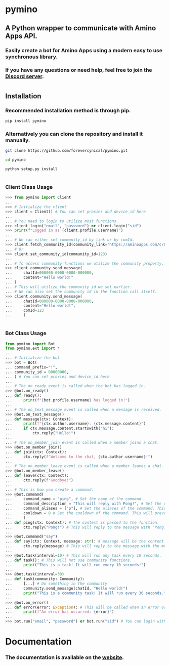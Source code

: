 # pymino
## A Python wrapper to communicate with Amino Apps API.
### Easily create a bot for Amino Apps using a modern easy to use synchronous library.
### If you have any questions or need help, feel free to join the [Discord server](https://discord.gg/JMJpzpsMNJ).
#
## Installation
### Recommended installation method is through pip.
```bash
pip install pymino
```
### Alternatively you can clone the repository and install it manually.
```bash
git clone https://github.com/forevercynical/pymino.git
```

```bash
cd pymino
```

```bash
python setup.py install
```


#
### Client Class Usage
```python
>>> from pymino import Client
...
>>> # Initialize the client
>>> client = Client() # You can set proxies and device_id here
...
... # You need to login to utilize most functions.
>>> client.login("email", "password") or client.login("sid")
>>> print(f"Logged in as {client.profile.username}")
...
... # We can either set community_id by link or by comId.
>>> client.fetch_community_id(community_link="https://aminoapps.com/c/OnePiece")
... # Or
>>> client.set_community_id(community_id=123)
...
... # To access community functions we utilize the community property.
>>> client.community.send_message(
...     chatId=000000-0000-0000-000000,
...     content="Hello world!"
... )
... # This will utilize the community id we set earlier.
... # We can also set the community id in the function call itself.
>>> client.community.send_message(
...     chatId=000000-0000-0000-000000,
...     content="Hello world!",
...     comId=123
...     )
```
#
### Bot Class Usage
```python
from pymino import Bot
from pymino.ext import *
...
... # Initialize the bot
>>> bot = Bot(
... command_prefix="!",
... community_id = 00000000,
... ) # You can set proxies and device_id here
...
... # The on_ready event is called when the bot has logged in.
>>> @bot.on_ready()
... def ready():
...     print(f"{bot.profile.username} has logged in!")
...
... # The on_text_message event is called when a message is received.
>>> @bot.on_text_message()
... def message(ctx: Context):
...     print(f"{ctx.author.username}: {ctx.message.content}")
...     if ctx.message.content.startswith("hi"):
...         ctx.reply("Hello!")
...
... # The on_member_join event is called when a member joins a chat.
>>> @bot.on_member_join()
... def join(ctx: Context):
...     ctx.reply(f"Welcome to the chat, {ctx.author.username}!")
...
... # The on_member_leave event is called when a member leaves a chat.
>>> @bot.on_member_leave()
... def leave(ctx: Context):
...     ctx.reply(f"Goodbye!")
...
... # This is how you create a command.
>>> @bot.command(
...     command_name = "ping", # Set the name of the command.
...     command_description = "This will reply with Pong!", # Set the description of the command.
...     command_aliases = ["p"], # Set the aliases of the command. This will allow !p to be used as !ping.
...     cooldown = 0 # Set the cooldown of the command. This will prevent the command from being used for <cooldown> seconds.
...     )
... def ping(ctx: Context): # The context is passed to the function.
...     ctx.reply("Pong!") # This will reply to the message with "Pong!"
...
>>> @bot.command("say")
... def say(ctx: Context, message: str): # message will be the content message after the command.
...     ctx.reply(message) # This will reply to the message with the message argument.
...
>>> @bot.task(interval=10) # This will run any task every 10 seconds.
... def task(): # This will not use community functions.
...     print("This is a task! It will run every 10 seconds!")
...
>>> @bot.task(interval=30)
... def task(community: Community):
...     [...] # Do something in the community
...     community.send_message(chatId, "Hello world!")
...     print("This is a community task! It will run every 30 seconds.")
...
>>> @bot.on_error()
... def error(error: Exception): # This will be called when an error occurs.
...     print(f"An error has occurred: {error}")
...
>>> bot.run("email", "password") or bot.run("sid") # You can login with email and password or sid.

```

# Documentation
### The documentation is available on the [website](https://pymino.info/index.html).
#


